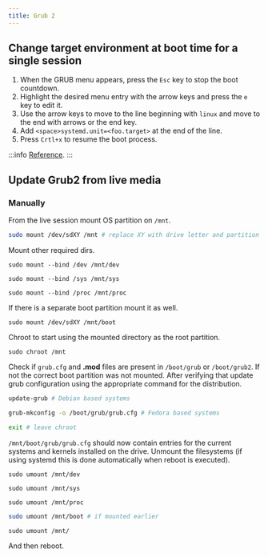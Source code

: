 ```yaml
---
title: Grub 2
---
```


## Change target environment at boot time for a single session

1.  When the GRUB menu appears, press the `Esc` key to stop the boot
    countdown.
2.  Highlight the desired menu entry with the arrow keys and press the `e`
    key to edit it.
3.  Use the arrow keys to move to the line beginning with `linux` and move
    to the end with arrows or the end key.
4.  Add `<space>systemd.unit=<foo.target>` at the end of the line.
5.  Press `Crtl+x` to resume the boot process.

:::info
[Reference](https://docs.fedoraproject.org/en-US/fedora/rawhide/system-administrators-guide/kernel-module-driver-configuration/Working_with_the_GRUB_2_Boot_Loader/#sec-Making_Temporary_Changes_to_a_GRUB_2_Menu).
:::

## Update Grub2 from live media

### Manually

From the live session mount OS partition on `/mnt`.

```bash
sudo mount /dev/sdXY /mnt # replace XY with drive letter and partition number.
```

Mount other required dirs.

```
sudo mount --bind /dev /mnt/dev
```
```
sudo mount --bind /sys /mnt/sys
```
```
sudo mount --bind /proc /mnt/proc
```

If there is a separate boot partition mount it as well.

```
sudo mount /dev/sdXY /mnt/boot
```

Chroot to start using the mounted directory as the root partition.

```
sudo chroot /mnt
```

Check if `grub.cfg` and **.mod** files are present in `/boot/grub` or
`/boot/grub2`. If not the correct boot partition was not mounted. After
verifying that update grub configuration using the appropriate command
for the distribution.

```bash
update-grub # Debian based systems
```
```bash
grub-mkconfig -o /boot/grub/grub.cfg # Fedora based systems
```
```bash
exit # leave chroot
```

`/mnt/boot/grub/grub.cfg` should now contain entries for the current
systems and kernels installed on the drive. Unmount the filesystems (if
using systemd this is done automatically when reboot is executed).

```
sudo umount /mnt/dev
```
```
sudo umount /mnt/sys
```
```
sudo umount /mnt/proc
```
```bash
sudo umount /mnt/boot # if mounted earlier
```
```
sudo umount /mnt/
```

And then reboot.
